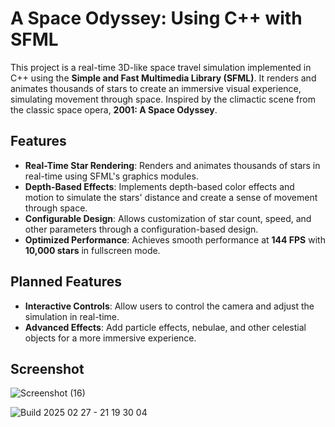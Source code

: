 # A Space Odyssey: Using C++ with SFML

This project is a real-time 3D-like space travel simulation implemented in C++ using the **Simple and Fast Multimedia Library (SFML)**. It renders and animates thousands of stars to create an immersive visual experience, simulating movement through space. Inspired by the climactic scene from the classic space opera, **2001: A Space Odyssey**.

## Features

- **Real-Time Star Rendering**: Renders and animates thousands of stars in real-time using SFML's graphics modules.
- **Depth-Based Effects**: Implements depth-based color effects and motion to simulate the stars' distance and create a sense of movement through space.
- **Configurable Design**: Allows customization of star count, speed, and other parameters through a configuration-based design.
- **Optimized Performance**: Achieves smooth performance at **144 FPS** with **10,000 stars** in fullscreen mode.

## Planned Features
-  **Interactive Controls**: Allow users to control the camera and adjust the simulation in real-time.
-  **Advanced Effects**: Add particle effects, nebulae, and other celestial objects for a more immersive experience.
  
## Screenshot

![Screenshot (16)](https://github.com/user-attachments/assets/25335ac7-9893-428b-9bca-9f0dc7f50052)

![Build 2025 02 27 - 21 19 30 04](https://github.com/user-attachments/assets/8ac52419-0478-4594-b8cb-15d0b48dc622)
